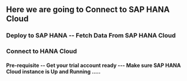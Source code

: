 ## Here we are going to Connect to SAP HANA Cloud 

### Deploy to SAP HANA -- Fetch Data From SAP HANA Cloud 

### Connect to HANA Cloud 

#### Pre-requisite -- Get your trial account ready --- Make sure SAP HANA Cloud instance is Up and Running .....


